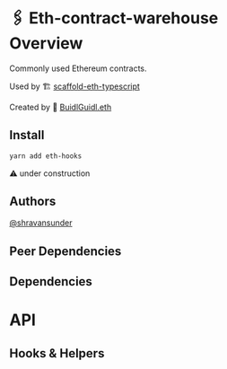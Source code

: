 # 🖇 Eth-contract-warehouse Overview

Commonly used Ethereum contracts.

Used by 🏗 [scaffold-eth-typescript](https://github.com/scaffold-eth/scaffold-eth-typescript)

Created by 🏰 [BuidlGuidl.eth](https://BuidlGuidl.com)

## Install

```sh
yarn add eth-hooks
```

⚠ under construction

## Authors

[@shravansunder](https://github.com/ShravanSunder)

## Peer Dependencies

## Dependencies

# API

## Hooks &amp; Helpers
